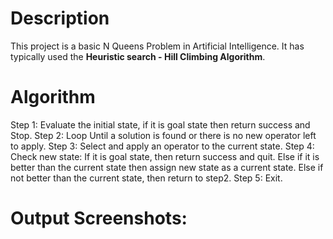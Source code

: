 # Description
This project is a basic N Queens Problem in Artificial Intelligence. It has typically used the **Heuristic search - Hill Climbing Algorithm**.

# Algorithm
Step 1: Evaluate the initial state, if it is goal state then return success and Stop.
Step 2: Loop Until a solution is found or there is no new operator left to apply.
Step 3: Select and apply an operator to the current state.
Step 4: Check new state:
        If it is goal state, then return success and quit.
        Else if it is better than the current state then assign new state as a current state.
        Else if not better than the current state, then return to step2.
Step 5: Exit.

# Output Screenshots:


